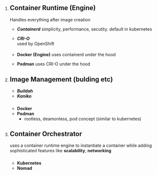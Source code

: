 1)  Container Runtime (Engine)
    -------------------------
    Handles everything after image creation

    - **_Containerd_**
            simplicity, performance, secutity. default in kubernetes

    - **_CRI-O_**         
            used by OpenShift

    ####
    - **Docker (Engine)** 
            uses containerd under the hood 

    - **Podman**
            uses CRI-O under the hood  

2)  Image Management (bulding etc)
    --------------
    - **_Buildah_**
    - **_Kaniko_**
    #####
    - **Docker**
    - **Podman**
        - rootless, deamonless, pod concept (similar to kubernetes)
      

3)  Container Orchestrator
    -------------------- 
    uses a container runtime engine to instantiate a container while adding sophisticated features like **scalability**, **networking**

    #####
    - **Kubernetes**
    - **Nomad**           
